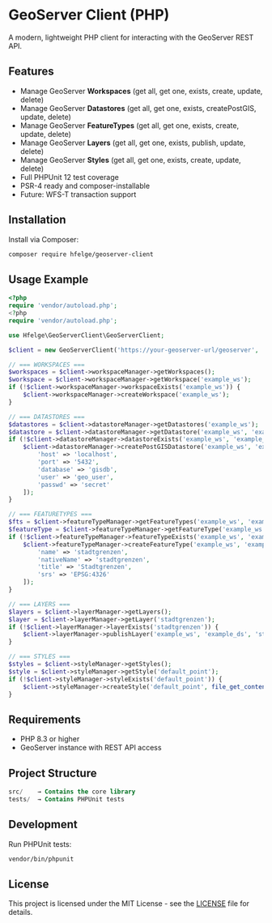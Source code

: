 # GeoServer Client (PHP)

A modern, lightweight PHP client for interacting with the GeoServer REST API.

## Features

- Manage GeoServer **Workspaces** (get all, get one, exists, create, update, delete)
- Manage GeoServer **Datastores** (get all, get one, exists, createPostGIS, update, delete)
- Manage GeoServer **FeatureTypes** (get all, get one, exists, create, update, delete)
- Manage GeoServer **Layers** (get all, get one, exists, publish, update, delete)
- Manage GeoServer **Styles** (get all, get one, exists, create, update, delete)
- Full PHPUnit 12 test coverage
- PSR-4 ready and composer-installable
- Future: WFS-T transaction support

## Installation

Install via Composer:

```bash
composer require hfelge/geoserver-client
```

## Usage Example
```php
<?php
require 'vendor/autoload.php';
<?php
require 'vendor/autoload.php';

use Hfelge\GeoServerClient\GeoServerClient;

$client = new GeoServerClient('https://your-geoserver-url/geoserver', 'admin', 'geoserver');

// === WORKSPACES ===
$workspaces = $client->workspaceManager->getWorkspaces();
$workspace = $client->workspaceManager->getWorkspace('example_ws');
if (!$client->workspaceManager->workspaceExists('example_ws')) {
    $client->workspaceManager->createWorkspace('example_ws');
}

// === DATASTORES ===
$datastores = $client->datastoreManager->getDatastores('example_ws');
$datastore = $client->datastoreManager->getDatastore('example_ws', 'example_ds');
if (!$client->datastoreManager->datastoreExists('example_ws', 'example_ds')) {
    $client->datastoreManager->createPostGISDatastore('example_ws', 'example_ds', [
        'host' => 'localhost',
        'port' => '5432',
        'database' => 'gisdb',
        'user' => 'geo_user',
        'passwd' => 'secret'
    ]);
}

// === FEATURETYPES ===
$fts = $client->featureTypeManager->getFeatureTypes('example_ws', 'example_ds');
$featureType = $client->featureTypeManager->getFeatureType('example_ws', 'example_ds', 'stadtgrenzen');
if (!$client->featureTypeManager->featureTypeExists('example_ws', 'example_ds', 'stadtgrenzen')) {
    $client->featureTypeManager->createFeatureType('example_ws', 'example_ds', [
        'name' => 'stadtgrenzen',
        'nativeName' => 'stadtgrenzen',
        'title' => 'Stadtgrenzen',
        'srs' => 'EPSG:4326'
    ]);
}

// === LAYERS ===
$layers = $client->layerManager->getLayers();
$layer = $client->layerManager->getLayer('stadtgrenzen');
if (!$client->layerManager->layerExists('stadtgrenzen')) {
    $client->layerManager->publishLayer('example_ws', 'example_ds', 'stadtgrenzen');
}

// === STYLES ===
$styles = $client->styleManager->getStyles();
$style = $client->styleManager->getStyle('default_point');
if (!$client->styleManager->styleExists('default_point')) {
    $client->styleManager->createStyle('default_point', file_get_contents('path/to/your.sld'));
}
```

## Requirements
+ PHP 8.3 or higher
+ GeoServer instance with REST API access

## Project Structure

```sql
src/    → Contains the core library
tests/  → Contains PHPUnit tests
```


## Development
Run PHPUnit tests:
```bash
vendor/bin/phpunit
```

## License
This project is licensed under the MIT License - see the [LICENSE](LICENSE) file for details.
